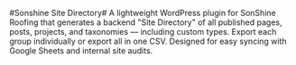 #Sonshine Site Directory#
A lightweight WordPress plugin for SonShine Roofing that generates a backend "Site Directory" of all published pages, posts, projects, and taxonomies — including custom types. Export each group individually or export all in one CSV. Designed for easy syncing with Google Sheets and internal site audits.
